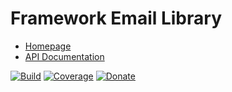 # Framework Email Library

- [Homepage](https://the-framework.gitlab.io/libraries/email.html)
- [API Documentation](https://the-framework.gitlab.io/libraries/email/docs/)

[![Build](https://gitlab.com/the-framework/libraries/email/badges/master/pipeline.svg)](https://gitlab.com/the-framework/libraries/email/-/jobs)
[![Coverage](https://gitlab.com/the-framework/libraries/email/badges/master/coverage.svg?job=test:php)](https://the-framework.gitlab.io/libraries/email/coverage/)
[![Donate](https://img.shields.io/badge/Donate-PayPal-blue.svg)](https://www.paypal.com/cgi-bin/webscr?cmd=_s-xclick&hosted_button_id=NGBNW5PY4VSJ4)
